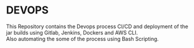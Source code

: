 # DEVOPS

<P> This Repository contains the Devops process CI/CD and deployment of the jar builds using Gitlab, Jenkins, Dockers and AWS CLI.<br>
Also automating the some of the process using Bash Scripting.</p>









